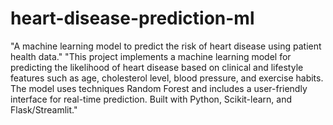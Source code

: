 # heart-disease-prediction-ml
"A machine learning model to predict the risk of heart disease using patient health data."
"This project implements a machine learning model for predicting the likelihood of heart disease based on clinical and lifestyle features such as age, cholesterol level, blood pressure, and exercise habits. The model uses techniques  Random Forest and includes a user-friendly interface for real-time prediction. Built with Python, Scikit-learn, and Flask/Streamlit."
